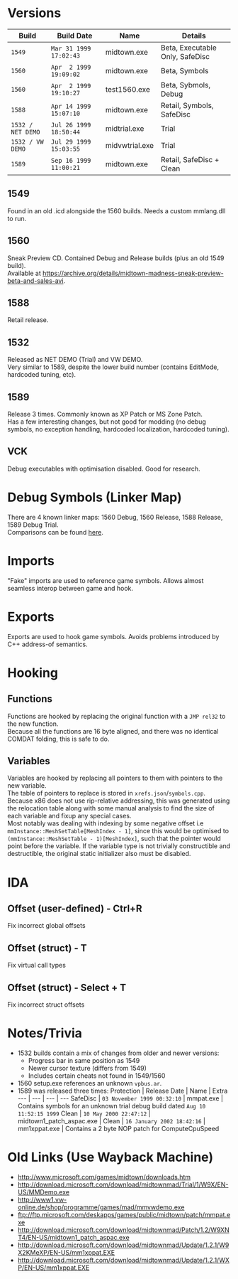 # Versions
Build | Build Date | Name | Details
--- | --- | --- | ---
`1549` | `Mar 31 1999 17:02:43` | midtown.exe | Beta, Executable Only, SafeDisc
`1560` | `Apr  2 1999 19:09:02` | midtown.exe | Beta, Symbols
`1560` | `Apr  2 1999 19:10:27` | test1560.exe | Beta, Sybmols, Debug
`1588` | `Apr 14 1999 15:07:10` | midtown.exe | Retail, Symbols, SafeDisc
`1532 / NET DEMO` | `Jul 26 1999 18:50:44` | midtrial.exe | Trial
`1532 / VW DEMO`  | `Jul 29 1999 15:03:55` | midvwtrial.exe | Trial
`1589` | `Sep 16 1999 11:00:21` | midtown.exe | Retail, SafeDisc + Clean

## 1549
Found in an old .icd alongside the 1560 builds. Needs a custom mmlang.dll to run.

## 1560
Sneak Preview CD. Contained Debug and Release builds (plus an old 1549 build).\
Available at https://archive.org/details/midtown-madness-sneak-preview-beta-and-sales-avi.

## 1588
Retail release.

## 1532
Released as NET DEMO (Trial) and VW DEMO.\
Very similar to 1589, despite the lower build number (contains EditMode, hardcoded tuning, etc).

## 1589
Release 3 times. Commonly known as XP Patch or MS Zone Patch.\
Has a few interesting changes, but not good for modding (no debug symbols, no exception handling, hardcoded localization, hardcoded tuning).

## VCK
Debug executables with optimisation disabled. Good for research.

# Debug Symbols (Linker Map)
There are 4 known linker maps: 1560 Debug, 1560 Release, 1588 Release, 1589 Debug Trial.\
Comparisons can be found [here](https://github.com/0x1F9F1/Open1560/issues/46#issuecomment-697062680).

# Imports
"Fake" imports are used to reference game symbols. Allows almost seamless interop between game and hook.

# Exports
Exports are used to hook game symbols. Avoids problems introduced by C++ address-of semantics.

# Hooking
## Functions
Functions are hooked by replacing the original function with a `JMP rel32` to the new function.\
Because all the functions are 16 byte aligned, and there was no identical COMDAT folding, this is safe to do.

## Variables
Variables are hooked by replacing all pointers to them with pointers to the new variable.\
The table of pointers to replace is stored in `xrefs.json`/`symbols.cpp`.\
Because x86 does not use rip-relative addressing, this was generated using the relocation table along with some manual analysis to find the size of each variable and fixup any special cases.\
Most notably was dealing with indexing by some negative offset i.e `mmInstance::MeshSetTable[MeshIndex - 1]`, since this would be optimised to `(mmInstance::MeshSetTable - 1)[MeshIndex]`, such that the pointer would point before the variable.
If the variable type is not trivially constructible and destructible, the original static initializer also must be disabled.

# IDA
## Offset (user-defined) - Ctrl+R
Fix incorrect global offsets

## Offset (struct) - T
Fix virtual call types

## Offset (struct) - Select + T
Fix incorrect struct offsets

# Notes/Trivia
* 1532 builds contain a mix of changes from older and newer versions:
    * Progress bar in same position as 1549
    * Newer cursor texture (differs from 1549)
    * Includes certain cheats not found in 1549/1560
* 1560 setup.exe references an unknown `vpbus.ar`.
* 1589 was released three times:
    Protection | Release Date | Name | Extra
    --- | --- | --- | ---
    SafeDisc | `03 ‎November ‎1999 00:32:10` | mmpat.exe | Contains symbols for an unknown trial debug build dated `Aug 10 11:52:15 1999`
    Clean | `10 ‎May ‎2000 22:47:12` | midtown1_patch_aspac.exe |
    Clean | `16 ‎January ‎2002 18:42:16` | mm1xppat.exe | Contains a 2 byte NOP patch for ComputeCpuSpeed

# Old Links (Use Wayback Machine)
* http://www.microsoft.com/games/midtown/downloads.htm
* http://download.microsoft.com/download/midtownmad/Trial/1/W9X/EN-US/MMDemo.exe
* http://www1.vw-online.de/shop/programme/games/mad/mmvwdemo.exe
* ftp://ftp.microsoft.com/deskapps/games/public/midtown/patch/mmpat.exe
* http://download.microsoft.com/download/midtownmad/Patch/1.2/W9XNT4/EN-US/midtown1_patch_aspac.exe
* http://download.microsoft.com/download/midtownmad/Update/1.2.1/W9X2KMeXP/EN-US/mm1xppat.EXE
* http://download.microsoft.com/download/midtownmad/Update/1.2.1/WXP/EN-US/mm1xppat.EXE
